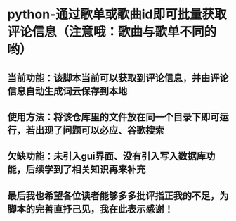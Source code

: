 # python-通过歌单或歌曲id即可批量获取评论信息（注意哦：歌曲与歌单不同的哟）
## 当前功能：该脚本当前可以获取到评论信息，并由评论信息自动生成词云保存到本地
## 使用方法：将该仓库里的文件放在同一个目录下即可运行，若出现了问题可以必应、谷歌搜索
## 欠缺功能：未引入gui界面、没有引入写入数据库功能，后续学到了相关知识再来补充
## 最后我也希望各位读者能够多多批评指正我的不足，为脚本的完善直抒己见，我在此表示感谢！
